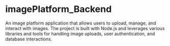 # imagePlatform_Backend
An image platform application that allows users to upload, manage, and interact with images. The project is built with Node.js and leverages various libraries and tools for handling image uploads, user authentication, and database interactions.
